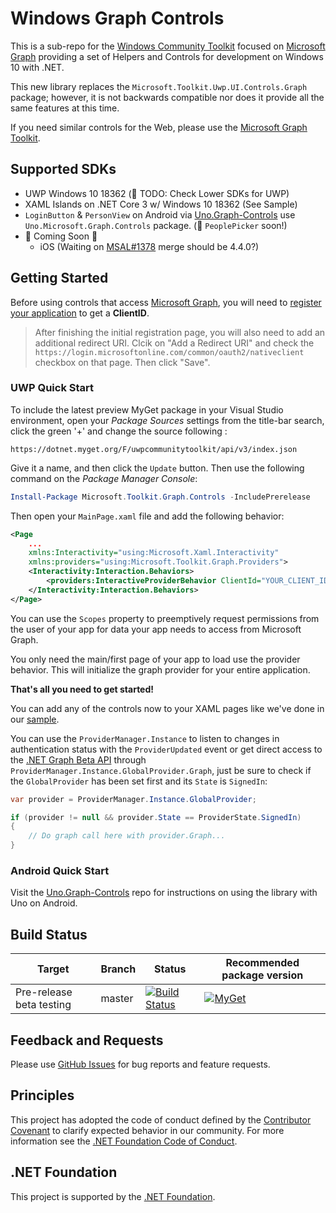 # Windows Graph Controls

This is a sub-repo for the [Windows Community Toolkit](https://aka.ms/wct) focused on [Microsoft Graph](https://developer.microsoft.com/en-us/graph/) providing a set of Helpers and Controls for development on Windows 10 with .NET.

This new library replaces the `Microsoft.Toolkit.Uwp.UI.Controls.Graph` package; however, it is not backwards compatible nor does it provide all the same features at this time.

If you need similar controls for the Web, please use the [Microsoft Graph Toolkit](https://aka.ms/mgt).

## <a name="supported"></a> Supported SDKs

* UWP Windows 10 18362 (🚧 TODO: Check Lower SDKs for UWP)
* XAML Islands on .NET Core 3 w/ Windows 10 18362 (See Sample)
* `LoginButton` & `PersonView` on Android via [Uno.Graph-Controls](https://aka.ms/wgt-uno) use `Uno.Microsoft.Graph.Controls` package. (🚧 `PeoplePicker` soon!)
* 🚧 Coming Soon 🚧
  * iOS (Waiting on [MSAL#1378](https://github.com/AzureAD/microsoft-authentication-library-for-dotnet/pull/1378) merge should be 4.4.0?)

## <a name="documentation"></a> Getting Started

Before using controls that access [Microsoft Graph](https://graph.microsoft.com), you will need to [register your application](https://docs.microsoft.com/en-us/azure/active-directory/develop/quickstart-register-app) to get a **ClientID**.

> After finishing the initial registration page, you will also need to add an additional redirect URI. Clcik on "Add a Redirect URI" and check the `https://login.microsoftonline.com/common/oauth2/nativeclient` checkbox on that page. Then click "Save".

### UWP Quick Start

To include the latest preview MyGet package in your Visual Studio environment, open your _Package Sources_ settings from the title-bar search, click the green '+' and change the source following :

`https://dotnet.myget.org/F/uwpcommunitytoolkit/api/v3/index.json`

Give it a name, and then click the `Update` button. Then use the following command on the _Package Manager Console_:

```powershell
Install-Package Microsoft.Toolkit.Graph.Controls -IncludePrerelease
```

<!-- TODO: Update instructions later to single PMC line when https://github.com/NuGet/Home/issues/7189 is fixed. -->

Then open your `MainPage.xaml` file and add the following behavior:

```xml
<Page
    ...
    xmlns:Interactivity="using:Microsoft.Xaml.Interactivity"
    xmlns:providers="using:Microsoft.Toolkit.Graph.Providers">
    <Interactivity:Interaction.Behaviors>
        <providers:InteractiveProviderBehavior ClientId="YOUR_CLIENT_ID_HERE" Scopes="User.Read,User.ReadBasic.All,People.Read"/>
    </Interactivity:Interaction.Behaviors>
</Page>
```

You can use the `Scopes` property to preemptively request permissions from the user of your app for data your app needs to access from Microsoft Graph.

You only need the main/first page of your app to load use the provider behavior. This will initialize the graph provider for your entire application.

**That's all you need to get started!**

You can add any of the controls now to your XAML pages like we've done in our [sample](SampleTest/MainPage.xaml).

You can use the `ProviderManager.Instance` to listen to changes in authentication status with the `ProviderUpdated` event or get direct access to the [.NET Graph Beta API](https://github.com/microsoftgraph/msgraph-beta-sdk-dotnet) through `ProviderManager.Instance.GlobalProvider.Graph`, just be sure to check if the `GlobalProvider` has been set first and its `State` is `SignedIn`:

```csharp
var provider = ProviderManager.Instance.GlobalProvider;

if (provider != null && provider.State == ProviderState.SignedIn)
{
    // Do graph call here with provider.Graph...
}
```

### Android Quick Start

Visit the [Uno.Graph-Controls](https://aka.ms/wgt-uno) repo for instructions on using the library with Uno on Android.

## Build Status
| Target | Branch | Status | Recommended package version |
| ------ | ------ | ------ | ------ |
| Pre-release beta testing | master | [![Build Status](https://dev.azure.com/dotnet/WindowsCommunityToolkit/_apis/build/status/windows-toolkit.Graph-Controls?branchName=master)](https://dev.azure.com/dotnet/WindowsCommunityToolkit/_build/latest?definitionId=102&branchName=master) | [![MyGet](https://img.shields.io/dotnet.myget/uwpcommunitytoolkit/vpre/Microsoft.Toolkit.Graph.svg)](https://dotnet.myget.org/gallery/uwpcommunitytoolkit) |

## Feedback and Requests
Please use [GitHub Issues](https://github.com/windows-toolkit/Graph-Controls/issues) for bug reports and feature requests.

## Principles
This project has adopted the code of conduct defined by the [Contributor Covenant](http://contributor-covenant.org/)
to clarify expected behavior in our community.
For more information see the [.NET Foundation Code of Conduct](http://dotnetfoundation.org/code-of-conduct).

## .NET Foundation
This project is supported by the [.NET Foundation](http://dotnetfoundation.org).
